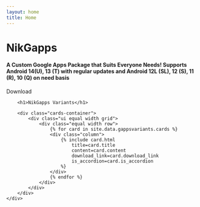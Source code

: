 ```yaml
---
layout: home
title: Home
---
```


<div class="home">
    <div class="first__container">
        <div class="ui text container">
            <h1 class="ui header">
            NikGapps
            </h1>
            <h4>A Custom Google Apps Package that Suits Everyone Needs!
Supports Android 14(U), 13 (T) with regular updates and Android 12L (SL), 12 (S), 11 (R), 10 (Q) on need basis</h4>
            <div class="ui huge primary button">Download <i class="right arrow icon"></i></div>
        </div>
    </div>
    <div class="ui container">

        <h1>NikGapps Variants</h1>

        <div class="cards-container">
            <div class="ui equal width grid">
                <div class="equal width row">
                    {% for card in site.data.gappsvariants.cards %}
                    <div class="column">
                        {% include card.html
                            title=card.title
                            content=card.content
                            download_link=card.download_link
                            is_accordion=card.is_accordion
                        %}
                    </div>
                    {% endfor %}
                </div>
            </div>
        </div>
    </div>
</div>